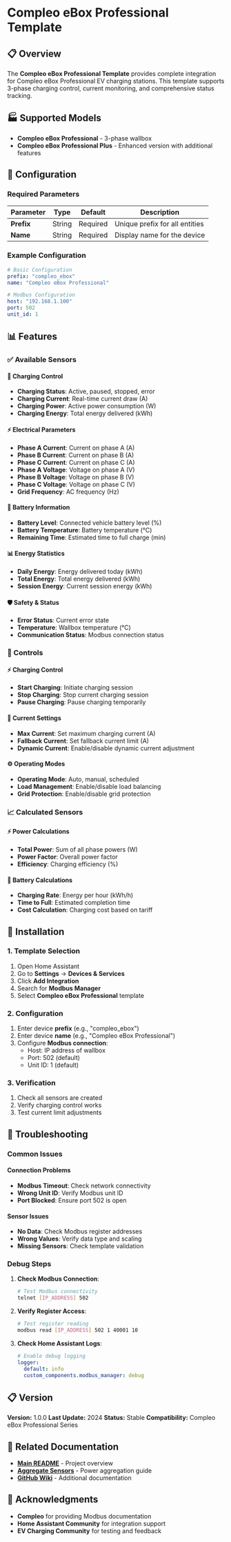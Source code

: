 # Compleo eBox Professional Template

## 📋 Overview

The **Compleo eBox Professional Template** provides complete integration for Compleo eBox Professional EV charging stations. This template supports 3-phase charging control, current monitoring, and comprehensive status tracking.

## 🏭 Supported Models

- **Compleo eBox Professional** - 3-phase wallbox
- **Compleo eBox Professional Plus** - Enhanced version with additional features

## 🔧 Configuration

### Required Parameters

| Parameter | Type | Default | Description |
|-----------|------|---------|-------------|
| **Prefix** | String | Required | Unique prefix for all entities |
| **Name** | String | Required | Display name for the device |

### Example Configuration

```yaml
# Basic Configuration
prefix: "compleo_ebox"
name: "Compleo eBox Professional"

# Modbus Configuration
host: "192.168.1.100"
port: 502
unit_id: 1
```

## 📊 Features

### ✅ Available Sensors

#### 🔌 Charging Control
- **Charging Status**: Active, paused, stopped, error
- **Charging Current**: Real-time current draw (A)
- **Charging Power**: Active power consumption (W)
- **Charging Energy**: Total energy delivered (kWh)

#### ⚡ Electrical Parameters
- **Phase A Current**: Current on phase A (A)
- **Phase B Current**: Current on phase B (A)
- **Phase C Current**: Current on phase C (A)
- **Phase A Voltage**: Voltage on phase A (V)
- **Phase B Voltage**: Voltage on phase B (V)
- **Phase C Voltage**: Voltage on phase C (V)
- **Grid Frequency**: AC frequency (Hz)

#### 🔋 Battery Information
- **Battery Level**: Connected vehicle battery level (%)
- **Battery Temperature**: Battery temperature (°C)
- **Remaining Time**: Estimated time to full charge (min)

#### 📊 Energy Statistics
- **Daily Energy**: Energy delivered today (kWh)
- **Total Energy**: Total energy delivered (kWh)
- **Session Energy**: Current session energy (kWh)

#### 🛡️ Safety & Status
- **Error Status**: Current error state
- **Temperature**: Wallbox temperature (°C)
- **Communication Status**: Modbus connection status

### 🔧 Controls

#### ⚡ Charging Control
- **Start Charging**: Initiate charging session
- **Stop Charging**: Stop current charging session
- **Pause Charging**: Pause charging temporarily

#### 🔌 Current Settings
- **Max Current**: Set maximum charging current (A)
- **Fallback Current**: Set fallback current limit (A)
- **Dynamic Current**: Enable/disable dynamic current adjustment

#### ⚙️ Operating Modes
- **Operating Mode**: Auto, manual, scheduled
- **Load Management**: Enable/disable load balancing
- **Grid Protection**: Enable/disable grid protection

### 📈 Calculated Sensors

#### ⚡ Power Calculations
- **Total Power**: Sum of all phase powers (W)
- **Power Factor**: Overall power factor
- **Efficiency**: Charging efficiency (%)

#### 🔋 Battery Calculations
- **Charging Rate**: Energy per hour (kWh/h)
- **Time to Full**: Estimated completion time
- **Cost Calculation**: Charging cost based on tariff

## 🔧 Installation

### 1. Template Selection
1. Open Home Assistant
2. Go to **Settings** → **Devices & Services**
3. Click **Add Integration**
4. Search for **Modbus Manager**
5. Select **Compleo eBox Professional** template

### 2. Configuration
1. Enter device **prefix** (e.g., "compleo_ebox")
2. Enter device **name** (e.g., "Compleo eBox Professional")
3. Configure **Modbus connection**:
   - Host: IP address of wallbox
   - Port: 502 (default)
   - Unit ID: 1 (default)

### 3. Verification
1. Check all sensors are created
2. Verify charging control works
3. Test current limit adjustments

## 🚨 Troubleshooting

### Common Issues

#### Connection Problems
- **Modbus Timeout**: Check network connectivity
- **Wrong Unit ID**: Verify Modbus unit ID
- **Port Blocked**: Ensure port 502 is open

#### Sensor Issues
- **No Data**: Check Modbus register addresses
- **Wrong Values**: Verify data type and scaling
- **Missing Sensors**: Check template validation

### Debug Steps

1. **Check Modbus Connection**:
   ```bash
   # Test Modbus connectivity
   telnet [IP_ADDRESS] 502
   ```

2. **Verify Register Access**:
   ```bash
   # Test register reading
   modbus read [IP_ADDRESS] 502 1 40001 10
   ```

3. **Check Home Assistant Logs**:
   ```yaml
   # Enable debug logging
   logger:
     default: info
     custom_components.modbus_manager: debug
   ```

## 📋 Version

**Version:** 1.0.0
**Last Update:** 2024
**Status:** Stable
**Compatibility:** Compleo eBox Professional Series

## 🔗 Related Documentation

- **[Main README](../../README.md)** - Project overview
- **[Aggregate Sensors](../../README.md#aggregate-sensors)** - Power aggregation guide
- **[GitHub Wiki](https://github.com/TCzerny/ha-modbus-manager/wiki)** - Additional documentation

## 🙏 Acknowledgments

- **Compleo** for providing Modbus documentation
- **Home Assistant Community** for integration support
- **EV Charging Community** for testing and feedback
